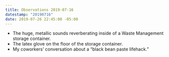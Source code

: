 ```yaml
---
title: Observations 2019-07-16
datestamp: "20190716"
date: 2019-07-26 22:45:00 -05:00
---
```


- The huge, metallic sounds reverberating inside of a Waste Management storage container.
- The latex glove on the floor of the storage container.
- My coworkers’ conversation about a “black bean paste lifehack.”
